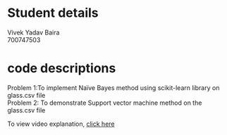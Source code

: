 # Student details
Vivek Yadav Baira
</br>
700747503

# code descriptions

Problem 1:To implement Naïve Bayes method using scikit-learn library on glass.csv file
<br/>
Problem 2: To demonstrate Support vector machine method on the glass.csv file


To view video explanation, [click here]()
